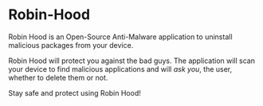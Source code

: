 # Robin-Hood
Robin Hood is an Open-Source Anti-Malware application to uninstall malicious packages from your device.

Robin Hood will protect you against the bad guys.
The application will scan your device to find malicious applications and will *ask you*, the user, whether to delete them or not.

Stay safe and protect using Robin Hood!
